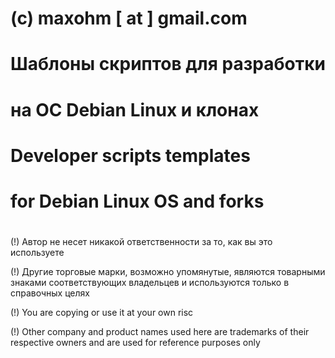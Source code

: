 #
# (c) maxohm [ at ] gmail.com
#
# Шаблоны скриптов для разработки
# на ОС Debian Linux и клонах
#
# Developer scripts templates
# for Debian Linux OS and forks
#
(!) Автор не несет никакой ответственности за то, как вы это используете

(!) Другие торговые марки, возможно упомянутые, являются товарными знаками соответствующих владельцев и используются только в справочных целях

(!) You are copying or use it at your own risc

(!) Other company and product names used here are trademarks of their respective owners and are used for reference purposes only

